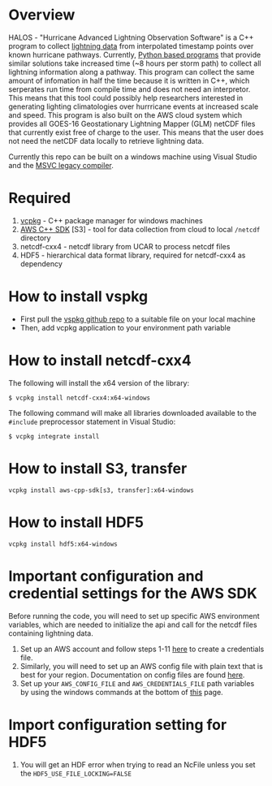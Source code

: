 # Overview
HALOS - "Hurricane Advanced Lightning Observation Software" is a C++ program to collect [lightning data](https://github.com/Corey4005/HALIOS/blob/master/textfile/textfile.txt) from interpolated timestamp points over known hurricane pathways. Currently, [Python based programs](https://github.com/Corey4005/Count-Hurricane-Lightining-Flashes) that provide similar solutions take increased time (~8 hours per storm path) to collect all lightning information along a pathway. This program can collect the same amount of infomation in half the time because it is written in C++, which serperates run time from compile time and does not need an interpretor. This means that this tool could possibly help researchers interested in generating lighting climatologies over hurrricane events at increased scale and speed. This program is also built on the AWS cloud system which provides all GOES-16 Geostationary Lightning Mapper (GLM) netCDF files that currently exist free of charge to the user. This means that the user does not need the netCDF data locally to retrieve lightning data.

Currently this repo can be built on a windows machine using Visual Studio and the [MSVC legacy compiler](https://learn.microsoft.com/en-us/cpp/build/reference/compiling-a-c-cpp-program?view=msvc-170). 

# Required
1. [vcpkg](https://vcpkg.io/en/index.html) - C++ package manager for windows machines
2. [AWS C++ SDK](https://github.com/aws/aws-sdk-cpp/tree/main/aws-cpp-sdk-s3) [S3] - tool for data collection from cloud to local ```/netcdf``` directory
3. netcdf-cxx4 - netcdf library from UCAR to process netcdf files
4. HDF5 - hierarchical data format library, required for netcdf-cxx4 as dependency

# How to install vspkg
  - First pull the [vspkg github repo](https://github.com/microsoft/vcpkg) to a suitable file on your local machine
  - Then, add vcpkg application to your environment path variable 

# How to install netcdf-cxx4 
  The following will install the x64 version of the library: 
  
  ``` 
  $ vcpkg install netcdf-cxx4:x64-windows 
  
  ```
  The following command will make all libraries downloaded available to the ```#include``` preprocessor statement in Visual Studio:
  
  ``` 
  $ vcpkg integrate install 
  ``` 
  # How to install S3, transfer
  ```
  vcpkg install aws-cpp-sdk[s3, transfer]:x64-windows
  
  ```
  # How to install HDF5
  ```
  vcpkg install hdf5:x64-windows
  
  ```
  
  # Important configuration and credential settings for the AWS SDK 
  
  Before running the code, you will need to set up specific AWS environment variables, which are needed to initialize the api and call for the netcdf files containing lightning data. 
  1. Set up an AWS account and follow steps 1-11 [here](https://docs.aws.amazon.com/sdk-for-cpp/v1/developer-guide/credentials.html) to create a credentials file. 
  2. Similarly, you will need to set up an AWS config file with plain text that is best for your region. Documentation on config files are found [here](https://docs.aws.amazon.com/sdkref/latest/guide/file-format.html).
  3. Set up your `AWS_CONFIG_FILE` and `AWS_CREDENTIALS_FILE` path variables by using the windows commands at the bottom of [this](https://docs.aws.amazon.com/sdkref/latest/guide/file-location.html) page. 
  
  # Import configuration setting for HDF5
  1. You will get an HDF error when trying to read an NcFile unless you set the `HDF5_USE_FILE_LOCKING=FALSE`
